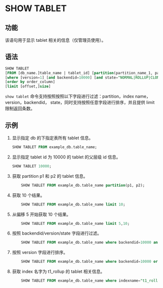 # SHOW TABLET

## 功能

该语句用于显示 tablet 相关的信息（仅管理员使用）。

## 语法

```sql
SHOW TABLET
[FROM [db_name.]table_name | tablet_id] [partition(partition_name_1, partition_name_1)]
[where [version=1] [and backendid=10000] [and state="NORMAL|ROLLUP|CLONE|DECOMMISSION"]]
[order by order_column]
[limit [offset,]size]
```

`show tablet` 命令支持按照按照以下字段进行过滤：partition，index name，version，backendid，
state，同时支持按照任意字段进行排序，并且提供 limit 限制返回条数。

## 示例

1. 显示指定 db 的下指定表所有 tablet 信息。

    ```sql
    SHOW TABLET FROM example_db.table_name;
    ```

2. 显示指定 tablet id 为 10000 的 tablet 的父层级 id 信息。

    ```sql
    SHOW TABLET 10000;
    ```

3. 获取 partition p1 和 p2 的 tablet 信息。

    ```sql
        SHOW TABLET FROM example_db.table_name partition(p1, p2);
    ```

4. 获取 10 个结果。

    ```sql
        SHOW TABLET FROM example_db.table_name limit 10;
    ```

5. 从偏移 5 开始获取 10 个结果。

    ```sql
        SHOW TABLET FROM example_db.table_name limit 5,10;
    ```

6. 按照 backendid/version/state 字段进行过滤。

    ```sql
        SHOW TABLET FROM example_db.table_name where backendid=10000 and version=1 and state="NORMAL";
    ```

7. 按照 version 字段进行排序。

    ```sql
        SHOW TABLET FROM example_db.table_name where backendid=10000 order by version;
    ```

8. 获取 index 名字为 t1_rollup 的 tablet 相关信息。

    ```sql
        SHOW TABLET FROM example_db.table_name where indexname="t1_rollup";
    ```
